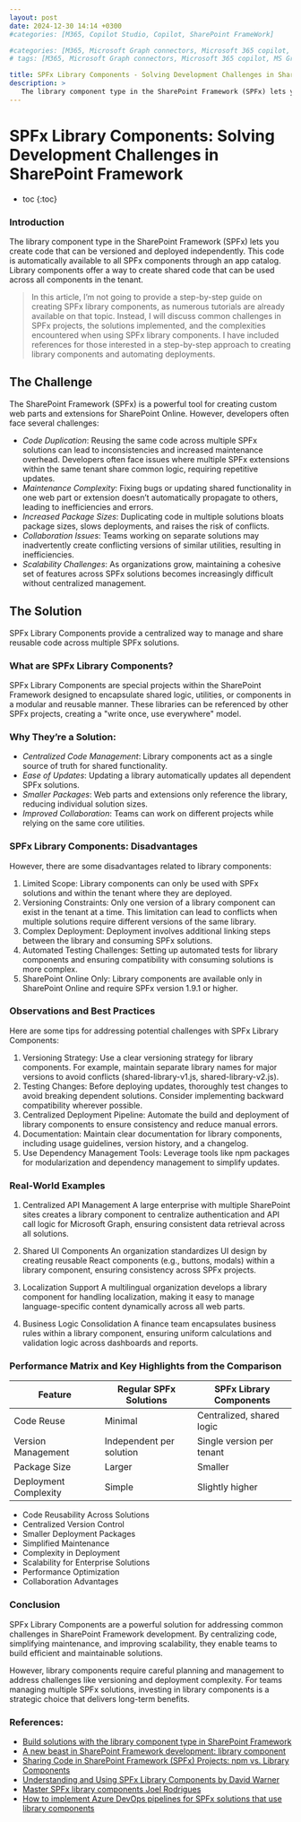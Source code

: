 ```yaml
---
layout: post
date: 2024-12-30 14:14 +0300
#categories: [M365, Copilot Studio, Copilot, SharePoint FrameWork]

#categories: [M365, Microsoft Graph connectors, Microsoft 365 copilot, m365 development]
# tags: [M365, Microsoft Graph connectors, Microsoft 365 copilot, MS Graph]

title: SPFx Library Components - Solving Development Challenges in SharePoint Framework
description: >
   The library component type in the SharePoint Framework (SPFx) lets you create code that can be versioned and deployed independently. This code is automatically available to all SPFx components through an app catalog. Library components offer a way to create shared code that can be used across all components in the tenant.
---
```


# SPFx Library Components: Solving Development Challenges in SharePoint Framework

* toc
{:toc}


### Introduction
The library component type in the SharePoint Framework (SPFx) lets you create code that can be versioned and deployed independently. This code is automatically available to all SPFx components through an app catalog. Library components offer a way to create shared code that can be used across all components in the tenant.

>In this article, I’m not going to provide a step-by-step guide on creating SPFx library components, as numerous tutorials are already available on that topic. Instead, I will discuss common challenges in SPFx projects, the solutions implemented, and the complexities encountered when using SPFx library components. I have included references for those interested in a step-by-step approach to creating library components and automating deployments.


## The Challenge

The SharePoint Framework (SPFx) is a powerful tool for creating custom web parts and extensions for SharePoint Online. However, developers often face several challenges:

- *Code Duplication*: Reusing the same code across multiple SPFx solutions can lead to inconsistencies and increased maintenance overhead. Developers often face issues where multiple SPFx extensions within the same tenant share common logic, requiring repetitive updates.
- *Maintenance Complexity*: Fixing bugs or updating shared functionality in one web part or extension doesn’t automatically propagate to others, leading to inefficiencies and errors.
- *Increased Package Sizes*: Duplicating code in multiple solutions bloats package sizes, slows deployments, and raises the risk of conflicts.
- *Collaboration Issues*: Teams working on separate solutions may inadvertently create conflicting versions of similar utilities, resulting in inefficiencies.
- *Scalability Challenges*: As organizations grow, maintaining a cohesive set of features across SPFx solutions becomes increasingly difficult without centralized management.

## The Solution
SPFx Library Components provide a centralized way to manage and share reusable code across multiple SPFx solutions.

### What are SPFx Library Components?
SPFx Library Components are special projects within the SharePoint Framework designed to encapsulate shared logic, utilities, or components in a modular and reusable manner. These libraries can be referenced by other SPFx projects, creating a "write once, use everywhere" model.

### Why They’re a Solution:
- *Centralized Code Management*: Library components act as a single source of truth for shared functionality.
- *Ease of Updates*: Updating a library automatically updates all dependent SPFx solutions.
- *Smaller Packages*: Web parts and extensions only reference the library, reducing individual solution sizes.
- *Improved Collaboration*: Teams can work on different projects while relying on the same core utilities.

### SPFx Library Components: Disadvantages
However, there are some disadvantages related to library components:

1. Limited Scope: Library components can only be used with SPFx solutions and within the tenant where they are deployed.
2. Versioning Constraints: Only one version of a library component can exist in the tenant at a time. This limitation can lead to conflicts when multiple solutions require different versions of the same library.
3. Complex Deployment: Deployment involves additional linking steps between the library and consuming SPFx solutions.
4. Automated Testing Challenges: Setting up automated tests for library components and ensuring compatibility with consuming solutions is more complex.
5. SharePoint Online Only: Library components are available only in SharePoint Online and require SPFx version 1.9.1 or higher.

### Observations and Best Practices
Here are some tips for addressing potential challenges with SPFx Library Components:

1. Versioning Strategy: Use a clear versioning strategy for library components. For example, maintain separate library names for major versions to avoid conflicts (shared-library-v1.js, shared-library-v2.js).
2. Testing Changes: Before deploying updates, thoroughly test changes to avoid breaking dependent solutions. Consider implementing backward compatibility wherever possible.
3. Centralized Deployment Pipeline: Automate the build and deployment of library components to ensure consistency and reduce manual errors.
4. Documentation: Maintain clear documentation for library components, including usage guidelines, version history, and a changelog.
5. Use Dependency Management Tools: Leverage tools like npm packages for modularization and dependency management to simplify updates.

### Real-World Examples
1. Centralized API Management
A large enterprise with multiple SharePoint sites creates a library component to centralize authentication and API call logic for Microsoft Graph, ensuring consistent data retrieval across all solutions.

2. Shared UI Components
An organization standardizes UI design by creating reusable React components (e.g., buttons, modals) within a library component, ensuring consistency across SPFx projects.

3. Localization Support
A multilingual organization develops a library component for handling localization, making it easy to manage language-specific content dynamically across all web parts.

4. Business Logic Consolidation
A finance team encapsulates business rules within a library component, ensuring uniform calculations and validation logic across dashboards and reports.

### Performance Matrix and Key Highlights from the Comparison

| Feature                      | Regular SPFx Solutions     | SPFx Library Components  |
|------------------------------|----------------------------|---------------------------|
| Code Reuse                  | Minimal                    | Centralized, shared logic |
| Version Management          | Independent per solution   | Single version per tenant |
| Package Size                | Larger                     | Smaller                   |
| Deployment Complexity       | Simple                     | Slightly higher           |

- Code Reusability Across Solutions
- Centralized Version Control
- Smaller Deployment Packages
- Simplified Maintenance
- Complexity in Deployment
- Scalability for Enterprise Solutions
- Performance Optimization
- Collaboration Advantages

### Conclusion
SPFx Library Components are a powerful solution for addressing common challenges in SharePoint Framework development. By centralizing code, simplifying maintenance, and improving scalability, they enable teams to build efficient and maintainable solutions.

However, library components require careful planning and management to address challenges like versioning and deployment complexity. For teams managing multiple SPFx solutions, investing in library components is a strategic choice that delivers long-term benefits.


### References:
* [Build solutions with the library component type in SharePoint Framework](https://learn.microsoft.com/en-us/sharepoint/dev/spfx/library-component-tutorial)
* [A new beast in SharePoint Framework development: library component](https://spblog.net/post/2019/03/26/a-new-beast-in-sharepoint-framework-development-library-component)
* [Sharing Code in SharePoint Framework (SPFx) Projects: npm vs. Library Components](https://www.voitanos.io/blog/use-npm-packages-to-share-code-in-spfx-projects-not-library-components)
* [Understanding and Using SPFx Library Components by David Warner ](https://www.youtube.com/watch?v=Z_oQjFjd3Nk)
* [Master SPFx library components Joel Rodrigues](https://www.youtube.com/watch?v=qXYnJMCJH3w)
* [How to implement Azure DevOps pipelines for SPFx solutions that use library components](https://laurakokkarinen.com/how-to-implement-azure-devops-pipelines-for-spfx-solutions-that-use-library-components/)